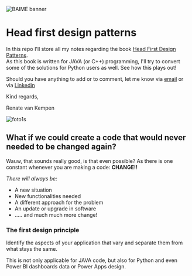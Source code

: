 ﻿﻿﻿﻿﻿![BAIME banner](https://user-images.githubusercontent.com/47600826/89530907-9b3f6480-d7ef-11ea-9849-27617f6025cf.png)# Head first design patternsIn this repo I'll store all my notes regarding the book [Head First Design Patterns](https://www.bol.com/nl/f/head-first-design-patterns/34499843/).  As this book is written for JAVA (or C++) programming, I'll try to convert some of the solutions for Python users as well. See how this plays out! Should you have anything to add or to comment, let me know via [email](renate@baime.nl) or via [Linkedin](https://www.linkedin.com/in/renatevankempen/)Kind regards, Renate van Kempen![foto1s](https://user-images.githubusercontent.com/47600826/73173281-4f578880-4105-11ea-8862-4c54a530e7f4.jpg)## What if we could create a code that would never needed to be changed again? Wauw, that sounds really good, is that even possible? As there is one constant whenever you are making a code:  **CHANGE!!**_There will always be:_ - A new situation- New functionalities needed- A different approach for the problem- An update or upgrade in software- ….. and much much more change!  ### **The first design principle**Identify the aspects of your application that vary and separate them from what stays the same. This is not only applicable for JAVA code, but also for Python and even Power BI dashboards data or Power Apps design. 